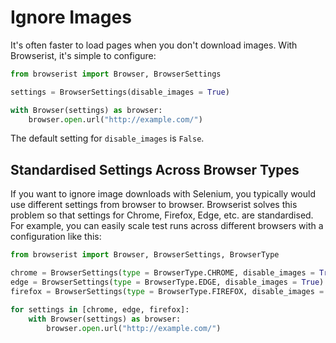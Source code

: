 # Ignore Images
It's often faster to load pages when you don't download images. With Browserist, it's simple to configure:

```python
from browserist import Browser, BrowserSettings

settings = BrowserSettings(disable_images = True)

with Browser(settings) as browser:
    browser.open.url("http://example.com/")
```

The default setting for `disable_images` is `False`.

## Standardised Settings Across Browser Types
If you want to ignore image downloads with Selenium, you typically would use different settings from browser to browser. Browserist solves this problem so that settings for Chrome, Firefox, Edge, etc. are standardised. For example, you can easily scale test runs across different browsers with a configuration like this:

```python
from browserist import Browser, BrowserSettings, BrowserType

chrome = BrowserSettings(type = BrowserType.CHROME, disable_images = True)
edge = BrowserSettings(type = BrowserType.EDGE, disable_images = True)
firefox = BrowserSettings(type = BrowserType.FIREFOX, disable_images = True)

for settings in [chrome, edge, firefox]:
    with Browser(settings) as browser:
        browser.open.url("http://example.com/")
```
